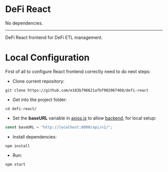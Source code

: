 # DeFi React
No dependencies.

---

DeFi React frontend for DeFi ETL management.

# Local Configuration

First of all to configure React frontend correctly need to do next steps:

- Clone current repository:
```
git clone https://github.com/e183b796621afbf902067460/defi-react
```

- Get into the project folder:
```
cd defi-react/
```

- Set the __baseURL__ variable in [axios.js](https://github.com/e183b796621afbf902067460/defi-react/blob/master/src/services/axios.js) to allow [backend](https://github.com/e183b796621afbf902067460/defi-fastapi), for local setup:
```js
const baseURL = "http://localhost:8000/api/v1/";
```

- Install dependencies:
```
npm install
```

- Run:
```
npm start
```
